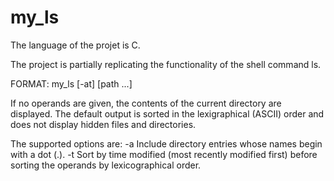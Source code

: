 # my_ls

The language of the projet is C.

The project is partially replicating the functionality of the shell command ls.

FORMAT:
my_ls [-at] [path ...]

If no operands are given, the contents of the current directory are displayed.
The default output is sorted in the lexigraphical (ASCII) order and does not display hidden files and directories.

The supported options are:
-a Include directory entries whose names begin with a dot (.).
-t Sort by time modified (most recently modified first) before sorting the operands by lexicographical order.

